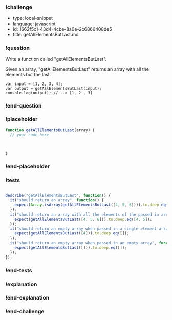 ### !challenge

* type: local-snippet
* language: javascript
* id: 1662f5c1-43d4-4cbe-8a0e-2c6866408de5
* title: getAllElementsButLast.md

### !question

Write a function called "getAllElementsButLast".

Given an array, "getAllElementsButLast" returns an array with all the elements but the last.

```
var input = [1, 2, 3, 4];
var output = getAllElementsButLast(input);
console.log(output); // --> [1, 2 , 3]
```

### !end-question

### !placeholder

```js
function getAllElementsButLast(array) {
  // your code here
   

   
}
```

### !end-placeholder

### !tests

```js

describe("getAllElementsButLast", function() {
  it("should return an array", function() {
    expect(Array.isArray(getAllElementsButLast([4, 5, 6]))).to.deep.eq(true);
  });
  it("should return an array with all the elements of the passed in array, except for the last", function() {
    expect(getAllElementsButLast([4, 5, 6])).to.deep.eq([4, 5]);
  });
  it("should return an empty array when passed in a single element array", function() {
    expect(getAllElementsButLast([4])).to.deep.eq([]);
  });
  it("should return an empty array when passed in an empty array", function() {
    expect(getAllElementsButLast([])).to.deep.eq([]);
  });
});


```

### !end-tests

### !explanation

### !end-explanation

### !end-challenge
